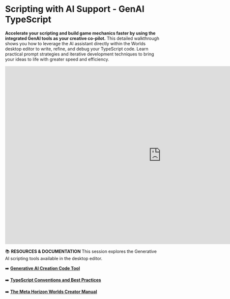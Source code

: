 # Scripting with AI Support - GenAI TypeScript
**Accelerate your scripting and build game mechanics faster by using the integrated GenAI tools as your creative co-pilot.** This detailed walkthrough shows you how to leverage the AI assistant directly within the Worlds desktop editor to write, refine, and debug your TypeScript code. Learn practical prompt strategies and iterative development techniques to bring your ideas to life with greater speed and efficiency.

<iframe width="1014" height="579" src="https://www.youtube.com/embed/jv6MVQskGY0" title="Scripting with AI Support - Gen AI TypeScript with Tellous" frameborder="0" allow="accelerometer; autoplay; clipboard-write; encrypted-media; gyroscope; picture-in-picture; web-share" referrerpolicy="strict-origin-when-cross-origin" allowfullscreen></iframe>

📚 **RESOURCES & DOCUMENTATION**
This session explores the Generative AI scripting tools available in the desktop editor.

➡️ **[Generative AI Creation Code Tool](https://developers.meta.com/horizon-worlds/learn/documentation/desktop-editor/generative-ai-creation-tools/generative-ai-creation-code-tool)**

➡️ **[TypeScript Conventions and Best Practices](../scripting-concepts-persistence-apis/typescript-conventions-best-practices/)**

➡️ **[The Meta Horizon Worlds Creator Manual](https://github.com/MHCPCreators/horizonCreatorManual)**
